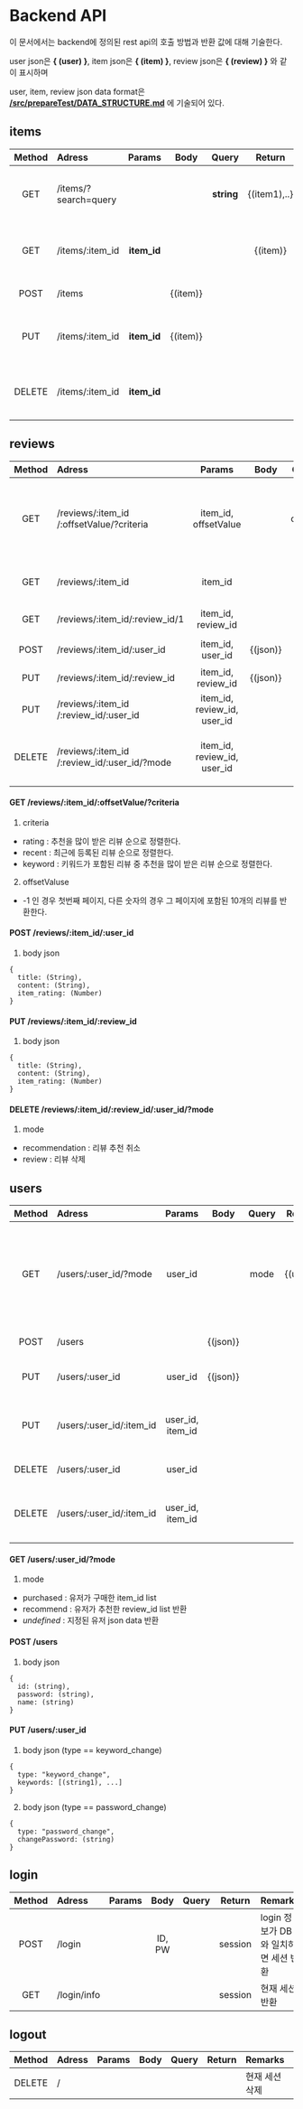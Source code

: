 # Backend API

이 문서에서는 backend에 정의된 rest api의 호출 방법과 반환 값에 대해 기술한다.

user json은 **{ (user) }**, item json은 **{ (item) }**, review json은 **{ (review) }** 와 같이 표시하며

user, item, review json data format은 [**/src/prepareTest/DATA_STRUCTURE.md**](https://github.com/skkuse02/2019fall_42class_team4/blob/master/src/prepareTest/DATA_STRUCTURE.md) 에 기술되어 있다.



## **items**

| Method | Adress               | Params      | Body     | Query      | Return       | Remarks |
| :-:    | :-                   | :-:         | :-:      | :-:        | :-:          | :-      |
| GET    | /items/?search=query |             |          | **string** | {(item1),..} | name에 **string**이 포함된 item 반환 |
| GET    | /items/:item_id      | **item_id** |          |            | {(item)}     | id가 **item_id**와 동일한 item 반환 |
| POST   | /items               |             | {(item)} |            |              | DB에 item 등록 |
| PUT    | /items/:item_id      | **item_id** | {(item)} |            |              | id가 **item_id**와 동일한 item 수정 |
| DELETE | /items/:item_id      | **item_id** |          |            |              | id가 **item_id**와 동일한 item 삭제 |

## **reviews**

| Method | Adress | Params | Body | Query | Return | Remarks |
| :-:    | :-                                              | :-:                         | :-:        | :-:      | :-:            | :- |
| GET    | /reviews/:item_id<br>/:offsetValue/?criteria    | item_id, offsetValue        |            | criteria | {(review1),..} | 정렬된 리뷰 중 offset page에 포함된 리뷰 반환 |
| GET    | /reviews/:item_id                               | item_id                     |            |          | {(review1),..} | 높게 평가된 리뷰 3개 반환 |
| GET    | /reviews/:item_id/:review_id/1                  | item_id, review_id          |            |          | {(review)}     | 지정된 리뷰 반환 | 
| POST   | /reviews/:item_id/:user_id                      | item_id, user_id            | {(json)}   |          |                | 새로운 리뷰 등록 |
| PUT    | /reviews/:item_id/:review_id                    | item_id, review_id          | {(json)}   |          |                | 리뷰 수정 |
| PUT    | /reviews/:item_id<br>/:review_id/:user_id       | item_id, review_id, user_id |            |          |                | 리뷰 추천 |
| DELETE | /reviews/:item_id<br>/:review_id/:user_id/?mode | item_id, review_id, user_id |            | mode     |                | mode에 따라 리뷰 삭제, 리뷰 추천 취소 |   

#### GET /reviews/:item_id/:offsetValue/?criteria

1. criteria
- rating : 추천을 많이 받은 리뷰 순으로 정렬한다.
- recent : 최근에 등록된 리뷰 순으로 정렬한다.
- keyword : 키워드가 포함된 리뷰 중 추천을 많이 받은 리뷰 순으로 정렬한다.

2. offsetValuse
- -1 인 경우 첫번째 페이지, 다른 숫자의 경우 그 페이지에 포함된 10개의 리뷰를 반환한다.

####  POST /reviews/:item_id/:user_id

1. body json
```
{
  title: (String),
  content: (String),
  item_rating: (Number)
}
```

#### PUT /reviews/:item_id/:review_id

1. body json
```
{
  title: (String),
  content: (String),
  item_rating: (Number)
}
```

#### DELETE /reviews/:item_id/:review_id/:user_id/?mode 

1. mode
- recommendation : 리뷰 추천 취소
- review : 리뷰 삭제

## **users**

| Method | Adress                   | Params           | Body     | Query | Return   | Remarks |
| :-:    | :-                       | :-:              | :-:      | :-:   | :-:      | :- |
| GET    | /users/:user_id/?mode    | user_id          |          | mode  | {(user)} | mode에 따라 {(user)}, 구매한 item_id, 추천한 review_id 반환 |
| POST   | /users                   |                  | {(json)} |       |          | DB에 user 등록 |
| PUT    | /users/:user_id          | user_id          | {(json)} |       |          | User keyword, PW 변경 |
| PUT    | /users/:user_id/:item_id | user_id, item_id |          |       |          | Item 구매시 user data에 저장 |
| DELETE | /users/:user_id          | user_id          |          |       |          | DB에서 User 삭제 |
| DELETE | /users/:user_id/:item_id | user_id, item_id |          |       |          | Item 구매시 user data에 저장 |

#### GET /users/:user_id/?mode

1. mode
- purchased : 유저가 구매한 item_id list 
- recommend : 유저가 추천한 review_id list 반환
- *undefined* : 지정된 유저 json data 반환

#### POST /users

1. body json
```
{
  id: (string),
  password: (string),
  name: (string)
}
```

#### PUT /users/:user_id

1. body json (type == keyword_change)
```
{
  type: "keyword_change",
  keywords: [(string1), ...]
}
```

2. body json (type == password_change)
```
{
  type: "password_change",
  changePassword: (string)
}
```

## **login**

| Method | Adress      | Params | Body   | Query | Return  | Remarks |
| :-:    | :-          | :-:    | :-:    | :-:   | :-:     | :- |
| POST   | /login      |        | ID, PW |       | session | login 정보가 DB와 일치하면 세션 반환 |
| GET    | /login/info |        |        |       | session | 현재 세션 반환 |

## **logout**

| Method | Adress | Params | Body   | Query | Return  | Remarks |
| :-:    | :-     | :-:    | :-:    | :-:   | :-:     | :- |
| DELETE | /      |        |        |       |         | 현재 세션 삭제 |
